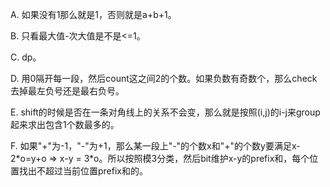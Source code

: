 A. 如果没有1那么就是1，否则就是a+b+1。

B. 只看最大值-次大值是不是<=1。

C. dp。

D. 用0隔开每一段，然后count这之间2的个数。如果负数有奇数个，那么check去掉最左负号还是最右负号。

E. shift的时候是否在一条对角线上的关系不会变，那么就是按照(i,j)的i-j来group起来求出包含1个数最多的。

F. 如果"+"为-1，"-"为+1，那么某一段上"-"的个数x和"+"的个数y要满足x-2\*o=y+o => x-y = 3\*o。所以按照模3分类，然后bit维护x-y的prefix和，每个位置找出不超过当前位置prefix和的。
